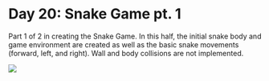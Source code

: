 # Day 20: Snake Game pt. 1

Part 1 of 2 in creating the Snake Game. In this half, the initial snake body and game environment are created as well as the basic snake movements (forward, left, and right). Wall and body collisions are not implemented.

<img src="https://github.com/marilynyi/100-days-of-code-python/blob/main/days-11-20/day-20/demo.gif">